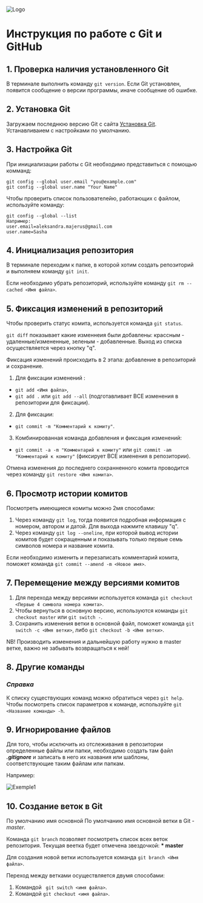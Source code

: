 ![Logo](1color-orange-lightbg@2x.png)
# Инструкция по работе с Git и GitHub
## 1. Проверка наличия установленного Git
В терминале выполнить команду `git version`. Если Git установлен, появится сообщение о версии программы, иначе сообщение об ошибке.
## 2. Установка Git
Загружаем последнюю версию Git с сайта [Установка Git](https://git-scm.com/downloads). Устанавливаием с настройками по умолчанию.
## 3. Настройка Git
При инициализации работы с Git необходимо представиться с помощью комманд: 
 ```
 git config --global user.email "you@example.com"
git config --global user.name "Your Name"
```
Чтобы проверить список пользователейю, работающих с файлом, используйте команду:
```
git config --global --list
Например:
user.email=aleksandra.majerus@gmail.com
user.name=Sasha
```
## 4. Инициализация репозитория
В терминале переходим к папке, в которой хотим создать репозиторий и выполняем команду `git init`.

Если необходимо убрать репозиторий, используйте команду `git rm --cached <Имя файла>`.

## 5. Фиксация изменений в репозиторий
Чтобы проверить статус комита, используется команда `git status`.

`git diff` показывает какие изменнеия были добавлены: крассным - удаленные/измененные, зеленым - добавленные. Выход из списка осуществляется через кнопку "q".

Фиксация изменений происходить в 2 этапа: добавление в репозиторий и сохранение.
1. Для фиксации изменений :
 * `git add <Имя файла>`,
 * `git add .` или `git add --all` (подготавливает ВСЕ изменения в репозитории для фиксации).
2. Для фиксации: 
 * `git commit -m "Комментарий к комиту"`.
3. Комбинированная команда добавления и фиксация изменений:
  * `git commit -a -m "Комментарий к комиту"` или `git commit -am "Комментарий к комиту"` (фиксирует ВСЕ изменения в репозитории).

Отмена изменения до последнего сохранненного комита проводится через команду `git restore <Имя комита>`.

## 6. Просмотр истории комитов
Посмотреть имеющиеся комиты можно 2мя способами:
1. Через команду `git log`, тогда появится подробная информация с номером, автором и датой.
Для выхода нажмите клавишу "q".
2. Через команду `git log --oneline`, при которой вывод истории комитов будет сокращенным и показывать только первые семь символов номера и название комита.

Если необходимо изменить и перезаписать комментарий комита, поможет команда `git commit --amend -m <Новое имя>`.

## 7. Перемещение между версиями комитов
1. Для перехода между версиями используется команда `git checkout <Первые 4 символа номера комита>`.
2. Чтобы вернуться в основную версию, используются команды `git checkout master` или `git switch -`.
3. Сохранить изменения ветки в основной файл, поможет команда `git switch -c <Имя ветки>`, либо `git checkout -b <Имя ветки>`.

NB! Производить изменения и дальнейшую работу нужно в master ветке, важно не забывать возвращаться к ней! 

## 8. Другие команды
### *Справка*
К списку существующих команд можно обратиться через `git help`.
Чтобы посмотреть список параметров к команде, используйте `git <Название команды> -h`.
## 9. Игнорирование файлов
Для того, чтобы исключить из отслеживания в репозитории определенные файлы или папки, необходимо создать там файл ***.gitignore*** и записать в него их названия или шаблоны, соответствующие таким файлам или папкам.

Например:

![Exemple1](Exemple-ignore.png)

## 10. Создание веток в Git
По умолчанию имя основной По умолчанию имя основной ветки в Git - *master*.

Команда `git branch` позволяет посмотреть список всех веток репозитория. 
Текущая веетка будет отмечена звездочкой: **\* master**

Для создания новой ветки используется команда `git branch <Имя файла>`.

Переход между ветками осуществляется двумя способами:
1. Командой ` git switch <имя файла>`.
2. Командой `git checkout <имя файла>`.
